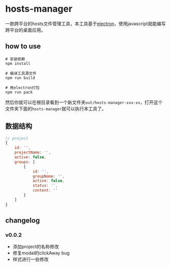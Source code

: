 # hosts-manager

一款跨平台的hosts文件管理工具，本工具基于[electron](http://electron.atom.io/)，使用javascript就能编写跨平台的桌面应用。

## how to use

```shell
# 安装依赖
npm install

# 编译工具源文件
npm run build

# 用electron打包
npm run pack
```

然后你就可以在根目录看到一个新文件夹`out/hosts-manager-xxx-xx`，打开这个文件夹下面的`hosts-manager`就可以执行本工具了。

## 数据结构

```js
// project
{
    id: '',
    projectName: '',
    active: false,
    groups: [
        {
            id: '',
            groupName: '',
            active: false,
            status: '',
            content: ''
        }
    ]
}
```

## changelog

### v0.0.2

* 添加project的名称修改
* 修复modal的clickAway bug
* 样式进行一些修改